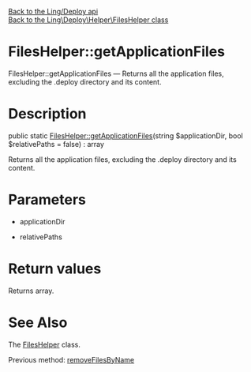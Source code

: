 [Back to the Ling/Deploy api](https://github.com/lingtalfi/Deploy/blob/master/doc/api/Ling/Deploy.md)<br>
[Back to the Ling\Deploy\Helper\FilesHelper class](https://github.com/lingtalfi/Deploy/blob/master/doc/api/Ling/Deploy/Helper/FilesHelper.md)


FilesHelper::getApplicationFiles
================



FilesHelper::getApplicationFiles — Returns all the application files, excluding the .deploy directory and its content.




Description
================


public static [FilesHelper::getApplicationFiles](https://github.com/lingtalfi/Deploy/blob/master/doc/api/Ling/Deploy/Helper/FilesHelper/getApplicationFiles.md)(string $applicationDir, bool $relativePaths = false) : array




Returns all the application files, excluding the .deploy directory and its content.




Parameters
================


- applicationDir

    

- relativePaths

    


Return values
================

Returns array.








See Also
================

The [FilesHelper](https://github.com/lingtalfi/Deploy/blob/master/doc/api/Ling/Deploy/Helper/FilesHelper.md) class.

Previous method: [removeFilesByName](https://github.com/lingtalfi/Deploy/blob/master/doc/api/Ling/Deploy/Helper/FilesHelper/removeFilesByName.md)<br>

